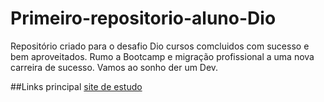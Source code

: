 # Primeiro-repositorio-aluno-Dio
Repositório criado para o desafio Dio
cursos comcluidos com sucesso e bem aproveitados.
Rumo a Bootcamp e migração profissional a uma nova carreira de  sucesso.
Vamos ao sonho der um Dev.

##Links principal
[site de estudo](https://digitalinnovation.one/)
